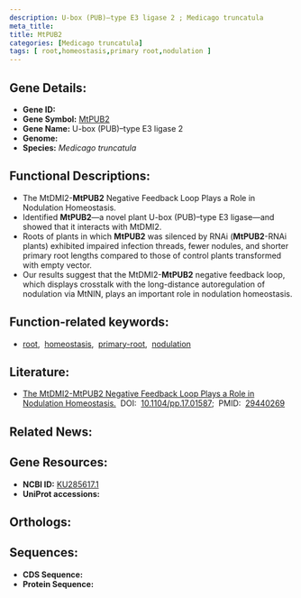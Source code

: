 ```yaml
---
description: U-box (PUB)–type E3 ligase 2 ; Medicago truncatula
meta_title:
title: MtPUB2
categories: [Medicago truncatula]
tags: [ root,homeostasis,primary root,nodulation ]
---
```


## Gene Details:
- **Gene ID:** []()
- **Gene Symbol:** <u>MtPUB2</u>
- **Gene Name:** U-box (PUB)–type E3 ligase 2
- **Genome:** []()
- **Species:** *Medicago truncatula*

## Functional Descriptions:
   - The MtDMI2-**MtPUB2** Negative Feedback Loop Plays a Role in Nodulation Homeostasis.
   - Identified **MtPUB2**—a novel plant U-box (PUB)–type E3 ligase—and showed that it interacts with MtDMI2.
   - Roots of plants in which **MtPUB2** was silenced by RNAi (**MtPUB2**-RNAi plants) exhibited impaired infection threads, fewer nodules, and shorter primary root lengths compared to those of control plants transformed with empty vector.
   - Our results suggest that the MtDMI2-**MtPUB2** negative feedback loop, which displays crosstalk with the long-distance autoregulation of nodulation via MtNIN, plays an important role in nodulation homeostasis.

## Function-related keywords:
   - [root](/tags/root/),&nbsp;&nbsp;[homeostasis](/tags/homeostasis/),&nbsp;&nbsp;[primary-root](/tags/primary-root/),&nbsp;&nbsp;[nodulation](/tags/nodulation/)

## Literature:
   - [The MtDMI2-MtPUB2 Negative Feedback Loop Plays a Role in Nodulation Homeostasis.](https://doi.org/10.1104/pp.17.01587)&nbsp;&nbsp;DOI:&nbsp;&nbsp;[10.1104/pp.17.01587](https://doi.org/10.1104/pp.17.01587);&nbsp;&nbsp;PMID:&nbsp;&nbsp;[29440269](https://pubmed.ncbi.nlm.nih.gov/29440269/)

## Related News:

## Gene Resources:
- **NCBI ID:**  [KU285617.1](https://www.ncbi.nlm.nih.gov/gene/?term=KU285617.1)
- **UniProt accessions:**  [](https://www.uniprot.org/uniprotkb//entry)

## Orthologs:

## Sequences:
- **CDS Sequence:**
- **Protein Sequence:**
